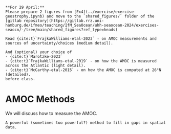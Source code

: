 
```{admonition} Preparation (before class)
**For 29 April:**
Please prepare 2 figures from [Ex4](../exercise/exercise-geostrophy.ipynb) and move to the `shared_figures/` folder of the [gitlab repository](https://gitlab.rrz.uni-hamburg.de/ifmeo/teaching/IfM_SeaOcean/uhh-seaocean-2024/exercises-seaocn/-/tree/main/shared_figures?ref_type=heads)
```

```{admonition} Recommended reading (before class)
Read {cite:t}`FrajkaWilliams-etal-2023` - on AMOC measurements and sources of uncertainty/choices (medium detail).

And (optional) your choice of
- {cite:t}`Marotzke-2023` 
- {cite:t}`FrajkaWilliams-etal-2019` - on how the AMOC is measured across the Atlantic (light detail).
- {cite:t}`McCarthy-etal-2015` - on how the AMOC is computed at 26°N (detailed).
before class.
```


# AMOC Methods

We will discuss how to measure the AMOC.



```{admonition} Lab topic - Optimal interpolation
A powerful (sometimes too powerful?) method to fill in gaps in spatial data.
```
<!--*Please try to catch up on the exercises.*  From week 5/6 you will have an assignment in python.  It will build on the python and methods you've been developing so far, but will require you to creatively combine what you've learned to make progress.
-->